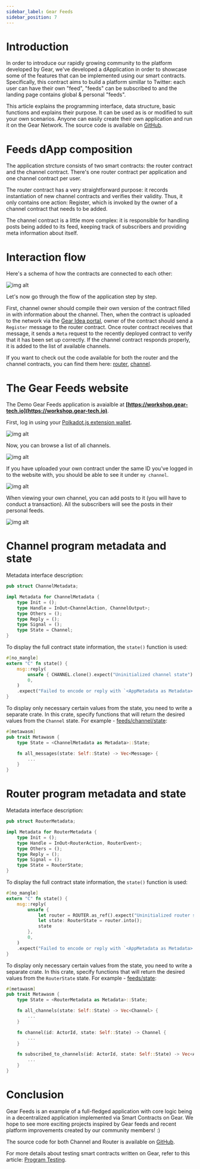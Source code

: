 ```yaml
---
sidebar_label: Gear Feeds
sidebar_position: 7
---
```


# Introduction
In order to introduce our rapidly growing community to the platform developed by Gear, we've developed a dApplication in order to showcase some of the features that can be implemented using our smart contracts. Specifically, this contract aims to build a platform simillar to Twitter: each user can have their own "feed", "feeds" can be subscribed to and the landing page contains global & personal "feeds".

This article explains the programming interface, data structure, basic functions and explains their purpose. It can be used as is or modified to suit your own scenarios. Anyone can easily create their own application and run it on the Gear Network. The source code is available on [GitHub](https://github.com/gear-foundation/dapps/tree/master/contracts/feeds).

# Feeds dApp composition
The application strcture consists of two smart contracts: the router contract and the channel contract. There's one router contract per application and one channel contract per user.

The router contract has a very straightforward purpose: it records instantiation of new channel contracts and verifies their validity. Thus, it only contains one action: Register, which is invoked by the owner of a channel contract that needs to be added.

The channel contract is a little more complex: it is responsible for handling posts being added to its feed, keeping track of subscribers and providing meta information about itself.

# Interaction flow
Here's a schema of how the contracts are connected to each other:

![img alt](./img/feeds-outline.png)

Let's now go through the flow of the application step by step.

First, channel owner should compile their own version of the contract filled in with information about the channel. Then, when the contract is uploaded to the network via the [Gear Idea portal](https://idea.gear-tech.io), owner of the contract should send a `Register` message to the router contract. Once router contract receives that message, it sends a `Meta` request to the recently deployed contract to verify that it has been set up correctly. If the channel contract responds properly, it is added to the list of available channels.

If you want to check out the code available for both the router and the channel contracts, you can find them here: [router](https://github.com/gear-foundation/dapps/tree/master/contracts/feeds/src), [channel](https://github.com/gear-foundation/dapps/tree/master/contracts/feeds/channel).

# The Gear Feeds website

The Demo Gear Feeds application is avaialble at **[https://workshop.gear-tech.io](https://workshop.gear-tech.io)**.

First, log in using your [Polkadot.js extension wallet](https://polkadot.js.org/extension/).

![img alt](./img/log-in.png)

Now, you can browse a list of all channels.

![img alt](./img/show-all.png)

If you have uploaded your own contract under the same ID you've logged in to the website with, you should be able to see it under `my channel`.

![img alt](./img/channels.png)

When viewing your own channel, you can add posts to it (you will have to conduct a transaction). All the subscribers will see the posts in their personal feeds.

![img alt](./img/my-channel.png)

# Channel program metadata and state
Metadata interface description:

```rust
pub struct ChannelMetadata;

impl Metadata for ChannelMetadata {
    type Init = ();
    type Handle = InOut<ChannelAction, ChannelOutput>;
    type Others = ();
    type Reply = ();
    type Signal = ();
    type State = Channel;
}
```
To display the full contract state information, the `state()` function is used:

```rust
#[no_mangle]
extern "C" fn state() {
    msg::reply(
        unsafe { CHANNEL.clone().expect("Uninitialized channel state") },
        0,
    )
    .expect("Failed to encode or reply with `<AppMetadata as Metadata>::State` from `state()`");
}
```
To display only necessary certain values from the state, you need to write a separate crate. In this crate, specify functions that will return the desired values from the `Channel` state. For example - [feeds/channel/state](https://github.com/gear-foundation/dapps/tree/master/contracts/feeds/channel/state):

```rust
#[metawasm]
pub trait Metawasm {
    type State = <ChannelMetadata as Metadata>::State;

    fn all_messages(state: Self::State) -> Vec<Message> {
        ...
    }
}
```

# Router program metadata and state
Metadata interface description:

```rust
pub struct RouterMetadata;

impl Metadata for RouterMetadata {
    type Init = ();
    type Handle = InOut<RouterAction, RouterEvent>;
    type Others = ();
    type Reply = ();
    type Signal = ();
    type State = RouterState;
}
```
To display the full contract state information, the `state()` function is used:

```rust
#[no_mangle]
extern "C" fn state() {
    msg::reply(
        unsafe {
            let router = ROUTER.as_ref().expect("Uninitialized router state");
            let state: RouterState = router.into();
            state
        },
        0,
    )
    .expect("Failed to encode or reply with `<AppMetadata as Metadata>::State` from `state()`");
}
```
To display only necessary certain values from the state, you need to write a separate crate. In this crate, specify functions that will return the desired values from the `RouterState` state. For example - [feeds/state](https://github.com/gear-foundation/dapps/tree/master/contracts/feeds/state):

```rust
#[metawasm]
pub trait Metawasm {
    type State = <RouterMetadata as Metadata>::State;

    fn all_channels(state: Self::State) -> Vec<Channel> {
        ...
    }

    fn channel(id: ActorId, state: Self::State) -> Channel {
        ...
    }

    fn subscribed_to_channels(id: ActorId, state: Self::State) -> Vec<ActorId> {
        ...
    }
}
```

# Conclusion
Gear Feeds is an example of a full-fledged application with core logic being in a decentralized application implemented via Smart Contracts on Gear. We hope to see more exciting projects inspired by Gear feeds and recent platform improvements created by our community members! :)

The source code for both Channel and Router is available on [GitHub](https://github.com/gear-foundation/dapps/tree/master/contracts/feeds).

For more details about testing smart contracts written on Gear, refer to this article: [Program Testing](/docs/developing-contracts/testing).
